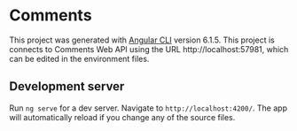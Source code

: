 # Comments

This project was generated with [Angular CLI](https://github.com/angular/angular-cli) version 6.1.5.
This project is connects to Comments Web API using the URL http://localhost:57981, which can be edited in the environment files.

## Development server

Run `ng serve` for a dev server. Navigate to `http://localhost:4200/`. The app will automatically reload if you change any of the source files.

